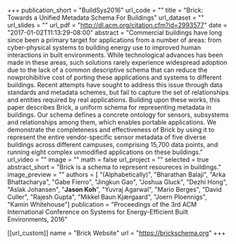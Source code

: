 +++
publication_short = "BuildSys2016"
url_code = ""
title = "Brick: Towards a Unified Metadata Schema For Buildings"
url_dataset = ""
url_slides = ""
url_pdf = "http://dl.acm.org/citation.cfm?id=2993577"
date = "2017-01-02T11:13:29-08:00"
abstract = "Commercial buildings have long since been a primary target for applications from a number of areas: from cyber-physical systems to building energy use to improved human interactions in built environments. While technological advances has been made in these areas, such solutions rarely experience widespread adoption due to the lack of a common descriptive schema that can reduce the nowprohibitive cost of porting these applications and systems to different buildings. Recent attempts have sought to address this issue through data standards and metadata schemes, but fail to capture the set of relationships and entities required by real applications. Building upon these works, this paper describes Brick, a uniform schema for representing metadata in buildings. Our schema defines a concrete ontology for sensors, subsystems and relationships among them, which enables portable applications. We demonstrate the completeness and effectiveness of Brick by using it to represent the entire vendor-specific sensor metadata of five diverse buildings across different campuses, comprising 15,700 data points, and running eight complex unmodified applications on these buildings."
url_video = ""
image = ""
math = false
url_project = ""
selected = true
abstract_short = "Brick is a schema to represent resoureces in buildings."
image_preview = ""
authors = [
  "(Alphabetically)", "Bharathan Balaji", "Arka Bhattacharya", "Gabe Fierro", "Jingkun Gao", "Joshua Gluck", "Dezhi Hong", "Aslak Johansen", "**Jason Koh**", "Yuvraj Agarwal", "Mario Berges", "David Culler", "Rajesh Gupta", "Mikkel Baun Kjærgaard", "Joern Ploennigs", "Kamin Whitehouse"]
publication = "Proceedings of the 3rd ACM International Conference on Systems for Energy-Efficient Built Environments, 2016"

[[url_custom]]
name = "Brick Website"
url = "https://brickschema.org"
+++

